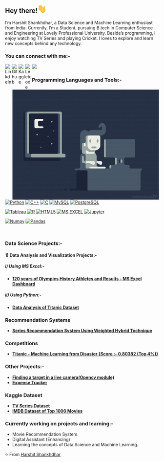 ## Hey there!<img src="https://github.com/Harshit0512/Harshit0512/blob/main/images%20or%20gif/Hi.gif" width="30px">

I’m Harshit Shankhdhar, a Data Science and Machine Learning enthusiast from India. Currently, I’m a Student, pursuing B.tech in Computer Science and Engineering at Lovely Professional University. Beside’s programming, I enjoy watching TV Series and playing Cricket. I loves to explore and learn new concepts behind any technology.
</br>

### You can connect with me:-

<a href="https://www.linkedin.com/in/harshit-shankhdhar-36a144168/">
  <img align="left" alt="LinkdeIn" width="22px" src="https://cdn.jsdelivr.net/npm/simple-icons@v3/icons/linkedin.svg" />
</a>
<a href="https://github.com/Harshit0512">
  <img align="left" alt="Github" width="22px" src="https://cdn.jsdelivr.net/npm/simple-icons@v3/icons/github.svg" />
</a>
<a href="https://www.kaggle.com/harshitshankhdhar">
  <img align="left" alt="Kaggle" width="22px" src="https://cdn.jsdelivr.net/npm/simple-icons@3.1.0/icons/kaggle.svg" />
</a>
<a href="https://leetcode.com/Harshit124/">
  <img align="left" alt="Leetcode" width="22px" src="https://cdn.jsdelivr.net/npm/simple-icons@3.1.0/icons/leetcode.svg" />
</a>

[![](https://visitor-badge.glitch.me/badge?page_id=Harshit0512.Harshit0512)](https://github.com/Harshit0512)
</br>

<img align="right" alt="GIF" src="https://github.com/Harshit0512/Harshit0512/blob/main/images%20or%20gif/coding.gif" />

### Programming Languages and Tools:-

[![Python](https://img.shields.io/badge/-Python-black?style=flat-square&logo=python&link=https://github.com/Harshit0512)](https://github.com/Harshit0512)
[![C++](https://img.shields.io/badge/-C++-00599C?style=flat-square&logo=c++&link=https://github.com/Harshit0512)](https://github.com/Harshit0512)
[![C](https://img.shields.io/badge/-green?style=flat-square&logo=c&logoColor=white&link=https://github.com/Harshit0512)](https://github.com/Harshit0512)
[![MySQL](https://img.shields.io/badge/-MySQL-black?style=flat-square&logo=mysql&link=https://github.com/Harshit0512)](https://github.com/Harshit0512)
[![PostgreSQL](https://img.shields.io/badge/-PostgreSQL-336791?style=flat-square&logo=postgresql&link=https://github.com/Harshit0512)](https://github.com/Harshit0512)

[![Tableau](https://img.shields.io/badge/-Tableau-black?style=flat-square&logo=tableau&link=https://github.com/Harshit0512)](https://github.com/Harshit0512)
[![R](https://img.shields.io/badge/-black?style=flat-square&logo=R&link=https://github.com/Harshit0512)](https://github.com/Harshit0512)
[![HTML5](https://img.shields.io/badge/-HTML5-E34F26?style=flat-square&logo=html5&logoColor=white&link=https://github.com/Harshit0512)](https://github.com/Harshit0512)
[![MS EXCEL](https://img.shields.io/badge/MS%20Excel-darkgreen?style=flat-square&logo=ms-excel&logo=R&link=https://github.com/Harshit0512)](https://github.com/Harshit0512)
[![Jupyter](https://img.shields.io/badge/Jupyter-darkred?style=flat-square&logo=jupyter&link=https://github.com/Harshit0512)](https://github.com/Harshit0512)

[![Numpy](https://img.shields.io/badge/Numpy-darkcyan?style=flat-square&logo=numpy&link=https://github.com/Harshit0512)](https://github.com/Harshit0512)
[![Pandas](https://img.shields.io/badge/Pandas-indigo?style=flat-square&logo=pandas&link=https://github.com/Harshit0512)](https://github.com/Harshit0512)

</br>

### Data Science Projects:-
#### 1) Data Analysis and Visualization Projects:-
##### i) Using MS Excel:-
-  [**120 years of Olympics History Athletes and Results - MS Excel Dashboard**](https://github.com/Harshit0512/Harshit0512-120-years-of-Olympics-History-Athletes-and-Results---MS-Excel-Dashboard)

##### ii) Using Python:-
-  [**Data Analysis of Titanic Dataset**](https://github.com/Harshit0512/Titanic-Data-Analysis)

### Recommendation Systems
-  [**Series Recommendation System Using Weighted Hybrid Technique**](https://github.com/Harshit0512/Series-Recommendation-System-using-Weighted-Hybrid-Technique)

### Competitions
-  [**Titanic - Machine Learning from Disaster {Score :- 0.80382 (Top 4%)}**](https://www.kaggle.com/c/titanic/submissions)

### Other Projects:-
-  [**Finding a target in a live camera(Opencv module)**](https://github.com/Harshit0512/Python-opencv)
-  [**Expense Tracker**](https://github.com/Harshit0512/Expense-Tracker)

### Kaggle Dataset
-  [**TV Series Dataset**](https://www.kaggle.com/harshitshankhdhar/tv-series-on-netflix-and-amazon-prime)
-  [**IMDB Dataset of Top 1000 Movies**](https://www.kaggle.com/harshitshankhdhar/imdb-dataset-of-top-1000-movies-and-tv-shows)

### Currently working on projects and learning:-
-  Movie Recommendation System.
-  Digital Assistant (Enhancing)
-  Learning the concepts of Data Science and Machine Learning.

⭐️ From [Harshit Shankhdhar](https://github.com/Harshit0512)

